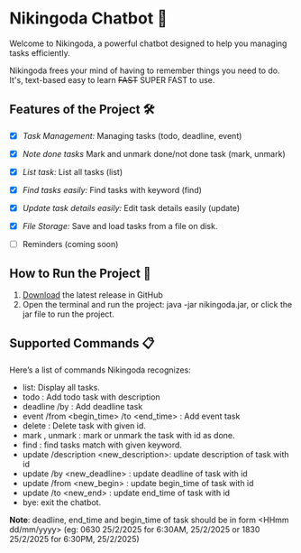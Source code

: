 # Nikingoda Chatbot 🌟
Welcome to Nikingoda, a powerful chatbot designed to help you managing tasks efficiently.


Nikingoda frees your mind of having to remember things you need to do. It's,
text-based
easy to learn
~~FAST~~ SUPER FAST to use.


## Features of the Project 🛠️
- [x] *Task Management:* Managing tasks (todo, deadline, event)
- [x] *Note done tasks* Mark and unmark done/not done task (mark, unmark)
- [x] *List task:* List all tasks (list)
- [x] *Find tasks easily:* Find tasks with keyword (find)
- [x] *Update task details easily:* Edit task details easily (update)
- [x] *File Storage:* Save and load tasks from a file on disk.
- [ ] Reminders (coming soon)


## How to Run the Project 🚀
1. [Download](https://github.com/nikingoda/ip/releases/tag/A-Release) the latest release in GitHub
2. Open the terminal and run the project:
   java -jar nikingoda.jar, or click the jar file to run the project.

## Supported Commands 📋
Here’s a list of commands Nikingoda recognizes:
- list: Display all tasks.
- todo <description> : Add todo task with description
- deadline <description> /by <deadline> : Add deadline task 
- event <description> /from <begin_time> /to <end_time> : Add event task
- delete <id> : Delete task with given id.
- mark <id>, unmark <id>: mark or unmark the task with id as done.
- find <keyword>: find tasks match with given keyword.
- update <id> /description <new_description>: update description of task with id
- update <id> /by <new_deadline> : update deadline of task with id
- update <id> /from <new_begin> : update begin_time of task with id
- update <id> /to <new_end> : update end_time of task with id
- bye: exit the chatbot.

**Note**: deadline, end_time and begin_time of task should be in form <HHmm dd/mm/yyyy> 
(eg: 0630 25/2/2025 for 6:30AM, 25/2/2025 or 
1830 25/2/2025 for 6:30PM, 25/2/2025)

